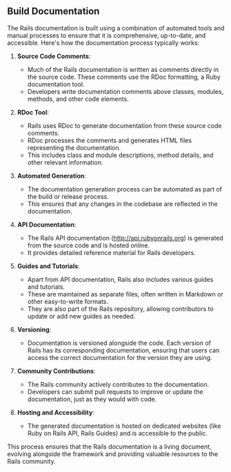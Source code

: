 ## Build Documentation

The Rails documentation is built using a combination of automated tools and manual processes to ensure that it is comprehensive, up-to-date, and accessible. Here's how the documentation process typically works:

1. **Source Code Comments**: 
   - Much of the Rails documentation is written as comments directly in the source code. These comments use the RDoc formatting, a Ruby documentation tool.
   - Developers write documentation comments above classes, modules, methods, and other code elements.

2. **RDoc Tool**:
   - Rails uses RDoc to generate documentation from these source code comments.
   - RDoc processes the comments and generates HTML files representing the documentation.
   - This includes class and module descriptions, method details, and other relevant information.

3. **Automated Generation**:
   - The documentation generation process can be automated as part of the build or release process. 
   - This ensures that any changes in the codebase are reflected in the documentation.

4. **API Documentation**:
   - The Rails API documentation (http://api.rubyonrails.org) is generated from the source code and is hosted online.
   - It provides detailed reference material for Rails developers.

5. **Guides and Tutorials**:
   - Apart from API documentation, Rails also includes various guides and tutorials.
   - These are maintained as separate files, often written in Markdown or other easy-to-write formats.
   - They are also part of the Rails repository, allowing contributors to update or add new guides as needed.

6. **Versioning**:
   - Documentation is versioned alongside the code. Each version of Rails has its corresponding documentation, ensuring that users can access the correct documentation for the version they are using.

7. **Community Contributions**:
   - The Rails community actively contributes to the documentation.
   - Developers can submit pull requests to improve or update the documentation, just as they would with code.

8. **Hosting and Accessibility**:
   - The generated documentation is hosted on dedicated websites (like Ruby on Rails API, Rails Guides) and is accessible to the public.

This process ensures that the Rails documentation is a living document, evolving alongside the framework and providing valuable resources to the Rails community.
